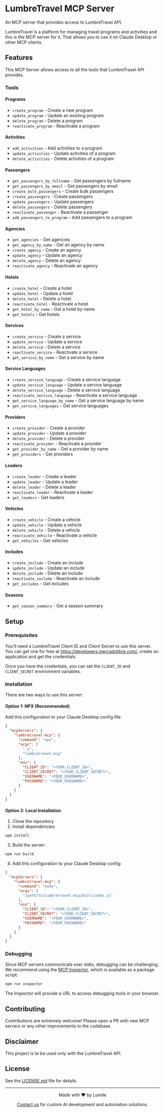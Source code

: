 # LumbreTravel MCP Server

An MCP server that provides access to LumbreTravel API.

LumbreTravel is a platform for managing travel programs and activities and this is the MCP server for it.  That allows you to use it on Claude Desktop or other MCP clients.

## Features

This MCP Server allows access to all the tools that LumbreTravel API provides.

### Tools

#### Programs

- `create_program` - Create a new program
- `update_program` - Update an existing program
- `delete_program` - Delete a program
- `reactivate_program` - Reactivate a program

#### Activities

- `add_activities` - Add activities to a program
- `update_activities` - Update activities of a program
- `delete_activities` - Delete activities of a program

#### Passengers

- `get_passengers_by_fullname` - Get passengers by fullname
- `get_passengers_by_email` - Get passengers by email
- `create_bulk_passengers` - Create bulk passengers
- `create_passengers` - Create passengers
- `update_passengers` - Update passengers
- `delete_passengers` - Delete passengers
- `reactivate_passenger` - Reactivate a passenger
- `add_passengers_to_program` - Add passengers to a program

#### Agencies

- `get_agencies` - Get agencies
- `get_agency_by_name` - Get an agency by name
- `create_agency` - Create an agency
- `update_agency` - Update an agency
- `delete_agency` - Delete an agency
- `reactivate_agency` - Reactivate an agency

#### Hotels

- `create_hotel` - Create a hotel
- `update_hotel` - Update a hotel
- `delete_hotel` - Delete a hotel
- `reactivate_hotel` - Reactivate a hotel
- `get_hotel_by_name` - Get a hotel by name
- `get_hotels` - Get hotels

#### Services

- `create_service` - Create a service
- `update_service` - Update a service
- `delete_service` - Delete a service
- `reactivate_service` - Reactivate a service
- `get_service_by_name` - Get a service by name

#### Service Languages

- `create_service_language` - Create a service language
- `update_service_language` - Update a service language
- `delete_service_language` - Delete a service language
- `reactivate_service_language` - Reactivate a service language
- `get_service_language_by_name` - Get a service language by name
- `get_service_languages` - Get service languages

#### Providers

- `create_provider` - Create a provider
- `update_provider` - Update a provider
- `delete_provider` - Delete a provider
- `reactivate_provider` - Reactivate a provider
- `get_provider_by_name` - Get a provider by name
- `get_providers` - Get providers

#### Leaders

- `create_leader` - Create a leader
- `update_leader` - Update a leader
- `delete_leader` - Delete a leader
- `reactivate_leader` - Reactivate a leader
- `get_leaders` - Get leaders

#### Vehicles

- `create_vehicle` - Create a vehicle
- `update_vehicle` - Update a vehicle
- `delete_vehicle` - Delete a vehicle
- `reactivate_vehicle` - Reactivate a vehicle
- `get_vehicles` - Get vehicles

#### Includes

- `create_include` - Create an include
- `update_include` - Update an include
- `delete_include` - Delete an include
- `reactivate_include` - Reactivate an include
- `get_includes` - Get includes

#### Seasons

- `get_season_summary` - Get a season summary

## Setup

### Prerequisites

You'll need a LumbreTravel Client ID and Client Secret to use this server.  You can get one for free at https://developers.mercadolibre.com/, create an application and get the credentials.

Once you have the credentials, you can set the `CLIENT_ID` and `CLIENT_SECRET` environment variables.

### Installation

There are two ways to use this server:

#### Option 1: NPX (Recommended)
Add this configuration to your Claude Desktop config file:

```json
{
  "mcpServers": {
    "lumbretravel-mcp": {
      "command": "npx",
      "args": [
        "-y",
        "lumbretravel-mcp"
      ],
      "env": {
        "CLIENT_ID": "<YOUR_CLIENT_ID>",
        "CLIENT_SECRET": "<YOUR_CLIENT_SECRET>",
        "USERNAME": "<YOUR_USERNAME>",
        "PASSWORD": "<YOUR_PASSWORD>"
      }
    }
  }
}
```
#### Option 2: Local Installation
1. Clone the repository
2. Install dependencies:
```bash
npm install
```

3. Build the server:
```bash
npm run build
```

4. Add this configuration to your Claude Desktop config:
```json
{
  "mcpServers": {
    "lumbretravel-mcp": {
      "command": "node",
      "args": [
        "/path/to/lumbretravel-mcp/dist/index.js"
      ],
      "env": {
        "CLIENT_ID": "<YOUR_CLIENT_ID>",
        "CLIENT_SECRET": "<YOUR_CLIENT_SECRET>",
        "USERNAME": "<YOUR_USERNAME>",
        "PASSWORD": "<YOUR_PASSWORD>"
      }
    }
  }
}
```

### Debugging

Since MCP servers communicate over stdio, debugging can be challenging. We recommend using the [MCP Inspector](https://github.com/modelcontextprotocol/inspector), which is available as a package script:

```bash
npm run inspector
```

The Inspector will provide a URL to access debugging tools in your browser.

## Contributing

Contributions are extremely welcome! Please open a PR with new MCP servers or any other improvements to the codebase.

## Disclaimer

This project is to be used only with the LumbreTravel API.


## License

See the [LICENSE.md](LICENSE.md) file for details.

------

<p align="center">
Made with ❤️ by Lumile
</p>

<p align="center">
<a href="https://www.lumile.com.ar">Contact us</a> for custom AI development and automation solutions.
</p>
